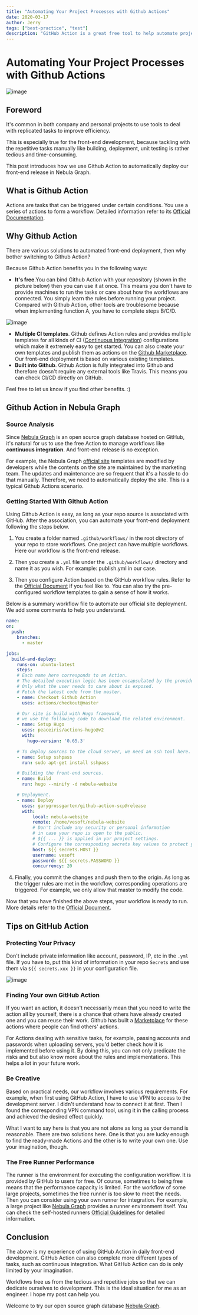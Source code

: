 ```yaml
---
title: "Automating Your Project Processes with Github Actions"
date: 2020-03-17
author: Jerry
tags: ["best-practice", "test"]
description: "GitHub Action is a great free tool to help automate project workflows on GitHub. This post shares our experience using GitHub Action to automate our website release process."
---
```

# Automating Your Project Processes with Github Actions

![image](https://user-images.githubusercontent.com/38887077/76831941-482a3c80-6863-11ea-9795-009eaa50fc0e.png)

## Foreword

It's common in both company and personal projects to use tools to deal with replicated tasks  to improve efficiency.

This is especially true for the front-end development, because tackling with the repetitive tasks manually like building, deployment, unit testing is rather tedious and time-consuming.

This post introduces how we use Github Action to automatically deploy our front-end release in Nebula Graph.

## What is Github Action

Actions are tasks that can be triggered under certain conditions. You use a series of actions to form a workflow. Detailed information refer to its [Official Documentation](https://github.com/features/actions).

## Why Github Action

There are various solutions to automated front-end deployment, then why bother  switching to Github Action?

Because Github Action benefits you in the following ways:

- **It's free**.You can bind Github Action with your repository (shown in the picture below) then you can use it at once. This means you don't have to provide machines to run the tasks or care about how the workflows are connected. You simply learn the rules before running your project. Compared with Github Action, other tools are troublesome because when implementing function A, you have to complete steps B/C/D.

![image](https://user-images.githubusercontent.com/38887077/76831948-4e201d80-6863-11ea-9dee-be95cefb1ac1.png)

- **Multiple CI templates**. Github defines Action rules and provides multiple templates for all kinds of CI ([Continuous Integration](https://en.wikipedia.org/wiki/Continuous_integration)) configurations which make it extremely easy to get started. You can also create your own templates and publish them as actions on the [Github Marketplace](https://github.com/marketplace?type=actions). Our front-end deployment is based on various existing templates.
- **Built into Github**. Github Action is fully integrated into Github and therefore doesn't require any external tools like Travis. This means you can check CI/CD directly on GitHub.

Feel free to let us know if you find other benefits. :)

## Github Action in Nebula Graph

### Source Analysis

Since [Nebula Graph](https://github.com/vesoft-inc/nebula) is an open source graph database hosted on GitHub, it's natural for us to use the free Action to manage workflows like **continuous integration**. And front-end release is no exception.

For example, the Nebula Graph [official site](https://nebula-graph.io) templates are modified by developers while the contents on the site are maintained by the marketing team. The updates and maintenance are so frequent that it's a hassle to do that manually. Therefore, we need to automatically deploy the site. This is a typical Github Actions scenario.

### Getting Started With Github Action

Using Github Action is easy, as long as your repo source is associated with GitHub. After the association, you can automate your front-end deployment following the steps below.

1. You create a folder named `.github/workflows/` in the root directory of your repo to store workflows. One project can have multiple workflows. Here our workflow is the front-end release.

2. Then you create a `.yml` file under the `.github/workflows/` directory and name it as you wish. For example: publish.yml in our case.

3. Then you configure Action based on the GitHub workflow rules. Refer to the [Official Document](https://help.github.com/en/actions/reference/workflow-syntax-for-github-actions) if you feel like to. You can also try  the pre-configured workflow templates to gain a sense of how it works.

Below is a summary workflow file to automate our official site deployment. We add some comments to help you understand.

```yaml
name:
on:
  push:
    branches:
      - master

jobs:
  build-and-deploy:
    runs-on: ubuntu-latest
    steps:
    # Each name here corresponds to an Action. 
    # The detailed execution logic has been encapsulated by the provider. 
    # Only what the user needs to care about is exposed.
    # Fetch the latest code from the master.
    - name: Checkout Github Action
      uses: actions/checkout@master

    # Our site is build with Hugo framework, 
    # we use the following code to download the related environment.
    - name: Setup Hugo
      uses: peaceiris/actions-hugo@v2
      with:
        hugo-version: '0.65.3'

    # To deploy sources to the cloud server, we need an ssh tool here.
    - name: Setup sshpass
      run: sudo apt-get install sshpass

    # Building the front-end sources.
    - name: Build
      run: hugo --minify -d nebula-website

    # Deployment.
    - name: Deploy
      uses: garygrossgarten/github-action-scp@release
      with:
          local: nebula-website
          remote: /home/vesoft/nebula-website
          # Don't include any security or personal information 
          # in case your repo is open to the public.
          # ${{ ... }} is applied in yor project settings. 
          # Configure the corresponding secrets key values to protect your privacy.
          host: ${{ secrets.HOST }}
          username: vesoft
          password: ${{ secrets.PASSWORD }}
          concurrency: 20
```

4. Finally, you commit the changes and push them to the origin. As long as the trigger rules are met in the workflow, corresponding operations are triggered. For example, we only allow that master to modify the code.

Now that you have finished the above steps, your workflow is ready to run. More details refer to the [Official Document](https://help.github.com/en/actions/configuring-and-managing-workflows/configuring-a-workflow#creating-a-workflow-file).

## Tips on GitHub Action

### Protecting Your Privacy

Don't include private information like account, password, IP, etc in the `.yml` file. If you have to, put this kind of information in your repo `Secrets` and use them via `${{ secrets.xxx }}` in your configuration file.

![image](https://user-images.githubusercontent.com/38887077/76831957-524c3b00-6863-11ea-9aeb-41d39dc70c70.png)

### Finding Your own GitHub Action

If you want an action, it doesn't necessarily mean that you need to write the action all by yourself, there is a chance that others have already created one and you can reuse their work. Github has built a [Marketplace](https://github.com/marketplace?type=actions) for these actions where people can find others' actions.

For Actions dealing with sensitive tasks, for example, passing accounts and passwords  when uploading servers, you'd better check how it is implemented before using it. By doing this, you can not only predicate the risks and but also know more about the rules and implementations. This helps a lot in your future work.

### Be Creative

Based on practical needs, our workflow involves various requirements. For example, when first using GitHub Action, I have to use VPN to access to the development server. I didn't understand how to connect it at first. Then I found the corresponding VPN command tool, using it in the calling process and achieved the desired effect quickly.

What I want to say here is that you are not alone as long as your demand is reasonable. There are two solutions here. One is that you are lucky enough to find the ready-made Actions and the other is to write your own one. Use your imagination, though.

### The Free Runner Performance

The runner is the environment for executing the configuration workflow. It is provided by GitHub to users for free. Of course, sometimes to being free means that the performance capacity is limited. For the workflow of some large projects, sometimes the free runner is too slow to meet the needs. Then you can consider using your own runner for integration. For example, a large project like [Nebula Graph](https://github.com/vesoft-inc/nebula) provides a runner environment itself. You can check the self-hosted runners [Official Guidelines](https://github.blog/2019-11-05-self-hosted-runners-for-github-actions-is-now-in-beta/) for detailed information.

## Conclusion

The above is my experience of using GitHub Action in daily front-end development. GitHub Action can also complete more different types of tasks, such as continuous integration. What GitHub Action can do is only limited by your imagination.

Workflows free us from the tedious and repetitive jobs so that we can dedicate ourselves to development. This is the ideal situation for me as an engineer. I hope my post can help you.

Welcome to try our open source graph database [Nebula Graph](https://github.com/vesoft-inc/nebula).
